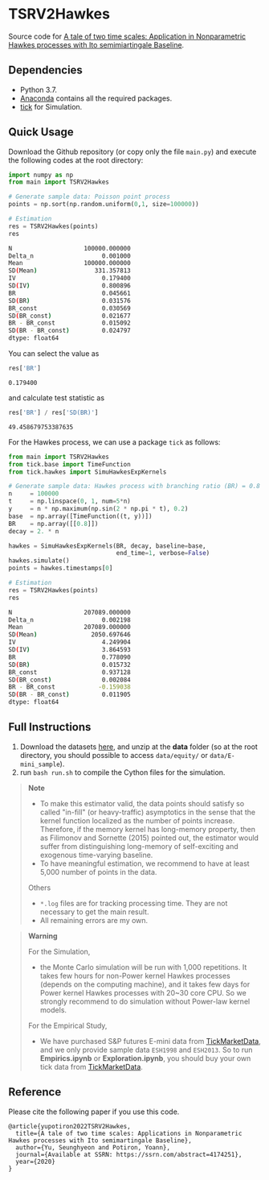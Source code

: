 # TSRV2Hawkes

Source code for [A tale of two time scales: Application in Nonparametric Hawkes processes with Ito semimiartingale Baseline](https://papers.ssrn.com/sol3/papers.cfm?abstract_id=4174251).


## Dependencies
* Python 3.7.
* [Anaconda](https://www.anaconda.com/) contains all the required packages.
* [tick](https://x-datainitiative.github.io/tick/) for Simulation.


## Quick Usage
Download the Github repository (or copy only the file `main.py`) and execute the following codes at the root directory:
```python
import numpy as np
from main import TSRV2Hawkes

# Generate sample data: Poisson point process
points = np.sort(np.random.uniform(0,1, size=100000))

# Estimation
res = TSRV2Hawkes(points)
res
```

```bash
N                    100000.000000
Delta_n                   0.001000
Mean                 100000.000000
SD(Mean)                331.357813
IV                        0.179400
SD(IV)                    0.800896
BR                        0.045661
SD(BR)                    0.031576
BR_const                  0.030569
SD(BR_const)              0.021677
BR - BR_const             0.015092
SD(BR - BR_const)         0.024797
dtype: float64
```

You can select the value as
```python
res['BR']
```
```
0.179400
```
and calculate test statistic as
```python
res['BR'] / res['SD(BR)']
```
```
49.458679753387635
```

For the Hawkes process, we can use a package `tick` as follows:
```python
from main import TSRV2Hawkes
from tick.base import TimeFunction
from tick.hawkes import SimuHawkesExpKernels

# Generate sample data: Hawkes process with branching ratio (BR) = 0.8
n     = 100000
t     = np.linspace(0, 1, num=5*n)
y     = n * np.maximum(np.sin(2 * np.pi * t), 0.2)
base  = np.array([TimeFunction((t, y))])
BR    = np.array([[0.8]])
decay = 2. * n

hawkes = SimuHawkesExpKernels(BR, decay, baseline=base, 
                              end_time=1, verbose=False)
hawkes.simulate()
points = hawkes.timestamps[0]

# Estimation
res = TSRV2Hawkes(points)
res
```

```bash
N                    207089.000000
Delta_n                   0.002198
Mean                 207089.000000
SD(Mean)               2050.697646
IV                        4.249904
SD(IV)                    3.864593
BR                        0.778090
SD(BR)                    0.015732
BR_const                  0.937128
SD(BR_const)              0.002084
BR - BR_const            -0.159038
SD(BR - BR_const)         0.011905
dtype: float64
```


## Full Instructions
1. Download the datasets [here](https://drive.google.com/file/d/1AnSaaUtj4C7ZSzt3EvLBTr67_7xq1P9E/view?usp=sharing), and unzip at the **data** folder (so at the root directory, you should possible to access `data/equity/` or `data/E-mini_sample`).
1. run `bash run.sh` to compile the Cython files for the simulation.


> **Note**
> * To make this estimator valid, the data points should satisfy so called "in-fill" (or heavy-traffic) asymptotics in the sense that the kernel function localized as the number of points increase. Therefore, if the memory kernel has long-memory property, then as Filimonov and Sornette (2015) pointed out, the estimator would suffer from distinguishing long-memory of self-exciting and exogenous time-varying baseline.
> * To have meaningful estimation, we recommend to have at least 5,000 number of points in the data.
>
> Others
> * `*.log` files are for tracking processing time. They are not necessary to get the main result.
> * All remaining errors are my own.

> **Warning**
>
> For the Simulation,
> * the Monte Carlo simulation will be run with 1,000 repetitions. It takes few hours for non-Power kernel Hawkes processes (depends on the computing machine), and it takes few days for Power kernel Hawkes processes with 20~30 core CPU. So we strongly recommend to do simulation without Power-law kernel models.
>
> For the Empirical Study,
> * We have purchased S&P futures E-mini data from [TickMarketData](https://www.tickdatamarket.com/), and we only provide sample data `ESH1998` and `ESH2013`. So to run **Empirics.ipynb** or **Exploration.ipynb**, you should buy your own tick data from [TickMarketData](https://www.tickdatamarket.com/).


## Reference

Please cite the following paper if you use this code.

```
@article{yupotiron2022TSRV2Hawkes,
  title={A tale of two time scales: Applications in Nonparametric Hawkes processes with Ito semimartingale Baseline},
  author={Yu, Seunghyeon and Potiron, Yoann},
  journal={Available at SSRN: https://ssrn.com/abstract=4174251},
  year={2020}
}
```
